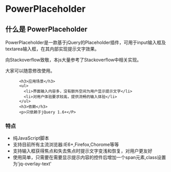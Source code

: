 PowerPlaceholder
================

<section id="overview">
          <div class="page-header">
            <h1>什么是 PowerPlaceholder</h1>
          </div>
          <p>PowerPlaceholder是一款基于jQuery的Placeholder插件，可用于input输入框及textarea输入框，在其内部实现提示文字效果。</P>
		      <p>向Stackoverflow致敬，本js大量参考了Stackoverflow中相关实现。</P>
		      <P>大家可以随意修改使用。</P>

          <h3>应用场景</h3>
          <ul>
            <li>界面输入内容多，没有额外空间为用户显示提示文字</li>
            <li>对用户体验要求较高，提供流畅的输入体验</li>
          </ul>
		  <h3>依赖</h3>
		  <p>只依赖于jQuery 1.6+</P>
<h3>特点</h3>
         <ul>
            <li>纯JavaScript脚本</li>
            <li>支持目前所有主流浏览器:IE6+,Firefox,Chorome等等</li>
            <li>支持输入框获得焦点和失去焦点时提示文字变浅和恢复，对用户更友好</li>
            <li>使用简单，只需要在需要显示提示内容的控件后增加一个span元素,class设置为'jq-overlay-text'</li>
          </ul>
        </section>
